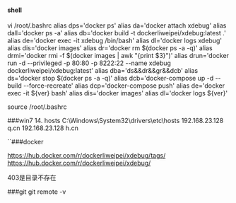 #### shell
vi /root/.bashrc
alias dps='docker ps'
alias da='docker attach xdebug'
alias dall='docker ps -a'
alias db='docker build -t dockerliweipei/xdebug:latest .'
alias de='docker exec -it xdebug /bin/bash'
alias dl='docker logs xdebug'
alias dis='docker images'
alias dr='docker rm $(docker ps -a -q)'
alias drmi='docker rmi -f $(docker images | awk "{print $3}")'
alias drun='docker run  -d --privileged -p 80:80 -p 8222:22 --name xdebug dockerliweipei/xdebug:latest'
alias dba='ds&&dr&&gr&&dcb'
alias ds='docker stop $(docker ps -a -q)'
alias dcb='docker-compose up -d --build  --force-recreate'
alias dcp='docker-compose push'
alias de='docker exec -it ${ver} bash'
alias dis='docker images'
alias dl='docker logs ${ver}'



source /root/.bashrc

###win7
14. hosts
    C:\Windows\System32\drivers\etc\hosts
    192.168.23.128       q.cn
   192.168.23.128       h.cn

``###docker

https://hub.docker.com/r/dockerliweipei/xdebug/tags/
https://hub.docker.com/r/dockerliweipei/xdebug/

403是目录不存在

###git
git remote -v 
